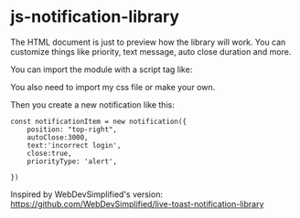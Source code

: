 # js-notification-library

The HTML document is just to preview how the library will work. You can customize things like priority, text message, auto close duration and more.

You can import the module with a script tag like: <script type="module" src="https://albingyllander.github.io/js-notification-library/script.js"></script>

You also need to import my css file or make your own.

Then you create a new notification like this:
    
    const notificationItem = new notification({
        position: "top-right",
        autoClose:3000,
        text:'incorrect login',
        close:true,
        priorityType: 'alert',

    })

Inspired by WebDevSimplified's version: https://github.com/WebDevSimplified/live-toast-notification-library
